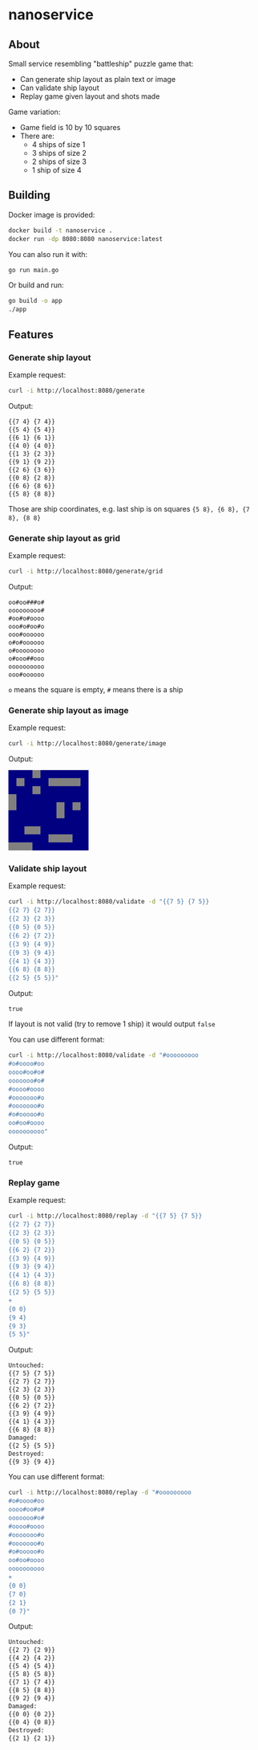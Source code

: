 # nanoservice

## About

Small service resembling "battleship" puzzle game that:

* Can generate ship layout as plain text or image
* Can validate ship layout
* Replay game given layout and shots made

Game variation:

* Game field is 10 by 10 squares
* There are:
  * 4 ships of size 1
  * 3 ships of size 2
  * 2 ships of size 3
  * 1 ship of size 4

## Building

Docker image is provided:

```sh
docker build -t nanoservice .
docker run -dp 8080:8080 nanoservice:latest
```

You can also run it with:

```sh
go run main.go
```

Or build and run:

```sh
go build -o app
./app
```

## Features

### Generate ship layout

Example request:

```sh
curl -i http://localhost:8080/generate
```

Output:

```text
{{7 4} {7 4}}
{{5 4} {5 4}}
{{6 1} {6 1}}
{{4 0} {4 0}}
{{1 3} {2 3}}
{{9 1} {9 2}}
{{2 6} {3 6}}
{{0 8} {2 8}}
{{6 6} {8 6}}
{{5 8} {8 8}}
```

Those are ship coordinates, e.g. last ship is on squares `{5 8}, {6 8}, {7 8}, {8 8}`

### Generate ship layout as grid

Example request:

```sh
curl -i http://localhost:8080/generate/grid
```

Output:

```text
oo#oo###o#
ooooooooo#
#oo#o#oooo
ooo#o#oo#o
ooo#oooooo
o#o#oooooo
o#oooooooo
o#ooo##ooo
oooooooooo
ooo#oooooo
```

`o` means the square is empty, `#` means there is a ship

### Generate ship layout as image

Example request:

```sh
curl -i http://localhost:8080/generate/image
```

Output:

![example](generation-example.png)

### Validate ship layout

Example request:

```sh
curl -i http://localhost:8080/validate -d "{{7 5} {7 5}}
{{2 7} {2 7}}
{{2 3} {2 3}}
{{0 5} {0 5}}
{{6 2} {7 2}}
{{3 9} {4 9}}
{{9 3} {9 4}}
{{4 1} {4 3}}
{{6 8} {8 8}}
{{2 5} {5 5}}"
```

Output:

```text
true
```

If layout is not valid (try to remove 1 ship) it would output `false`

You can use different format:

```sh
curl -i http://localhost:8080/validate -d "#ooooooooo
#o#oooo#oo
oooo#oo#o#
ooooooo#o#
#oooo#oooo
#ooooooo#o
#ooooooo#o
#o#ooooo#o
oo#oo#oooo
oooooooooo"
```

Output:

```text
true
```

### Replay game

Example request:

```sh
curl -i http://localhost:8080/replay -d "{{7 5} {7 5}}
{{2 7} {2 7}}
{{2 3} {2 3}}
{{0 5} {0 5}}
{{6 2} {7 2}}
{{3 9} {4 9}}
{{9 3} {9 4}}
{{4 1} {4 3}}
{{6 8} {8 8}}
{{2 5} {5 5}}
+
{0 0}
{9 4}
{9 3}
{5 5}"
```

Output:

```text
Untouched:
{{7 5} {7 5}}
{{2 7} {2 7}}
{{2 3} {2 3}}
{{0 5} {0 5}}
{{6 2} {7 2}}
{{3 9} {4 9}}
{{4 1} {4 3}}
{{6 8} {8 8}}
Damaged:
{{2 5} {5 5}}
Destroyed:
{{9 3} {9 4}}
```

You can use different format:

```sh
curl -i http://localhost:8080/replay -d "#ooooooooo
#o#oooo#oo
oooo#oo#o#
ooooooo#o#
#oooo#oooo
#ooooooo#o
#ooooooo#o
#o#ooooo#o
oo#oo#oooo
oooooooooo
+
{0 0}
{7 0}
{2 1}
{0 7}"
```

Output:

```text
Untouched:
{{2 7} {2 9}}
{{4 2} {4 2}}
{{5 4} {5 4}}
{{5 8} {5 8}}
{{7 1} {7 4}}
{{8 5} {8 8}}
{{9 2} {9 4}}
Damaged:
{{0 0} {0 2}}
{{0 4} {0 8}}
Destroyed:
{{2 1} {2 1}}
```
